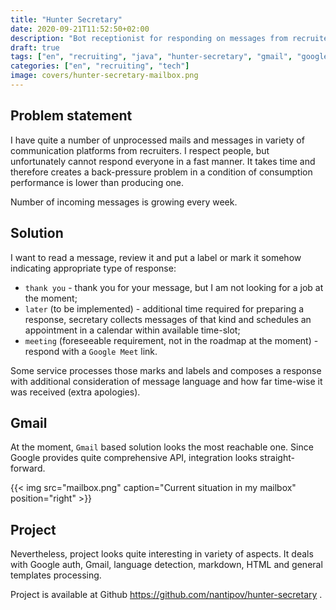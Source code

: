 ```yaml
---
title: "Hunter Secretary"
date: 2020-09-21T11:52:50+02:00
description: "Bot receptionist for responding on messages from recruiters"
draft: true
tags: ["en", "recruiting", "java", "hunter-secretary", "gmail", "google-auth", "markdown", "html", "templates"]
categories: ["en", "recruiting", "tech"]
image: covers/hunter-secretary-mailbox.png
---
```


## Problem statement
I have quite a number of unprocessed mails and messages in variety of communication platforms from recruiters. I respect people, but unfortunately cannot respond everyone in a fast manner. It takes time and therefore creates a back-pressure problem in a condition of consumption performance is lower than producing one.

Number of incoming messages is growing every week.

## Solution
I want to read a message, review it and put a label or mark it somehow indicating appropriate type of response:
- `thank you` - thank you for your message, but I am not looking for a job at the moment;
- `later` (to be implemented) - additional time required for preparing a response, secretary collects messages of that kind and schedules an appointment in a calendar within available time-slot;
- `meeting` (foreseeable requirement, not in the roadmap at the moment) - respond with a `Google Meet` link.

Some service processes those marks and labels and composes a response with additional consideration of message language and how far time-wise it was received (extra apologies).

## Gmail
At the moment, `Gmail` based solution looks the most reachable one. Since Google provides quite comprehensive API, integration looks straight-forward.

{{< img src="mailbox.png" caption="Current situation in my mailbox" position="right" >}}

## Project
Nevertheless, project looks quite interesting in variety of aspects. It deals with Google auth, Gmail, language detection, markdown, HTML and general templates processing.

Project is available at Github https://github.com/nantipov/hunter-secretary .
